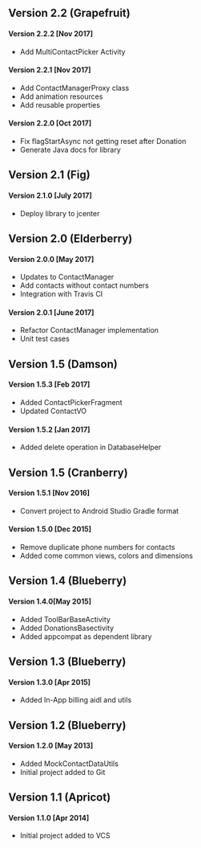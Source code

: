 Version 2.2 (Grapefruit)
-----------
#### Version 2.2.2 [Nov 2017]
 - Add MultiContactPicker Activity
 
#### Version 2.2.1 [Nov 2017]
 - Add ContactManagerProxy class
 - Add animation resources
 - Add reusable properties
 
#### Version 2.2.0 [Oct 2017]
 - Fix flagStartAsync not getting reset after Donation
 - Generate Java docs for library 
 
Version 2.1 (Fig)
-----------
#### Version 2.1.0 [July 2017]
 - Deploy library to jcenter

Version 2.0 (Elderberry)
-----------
#### Version 2.0.0 [May 2017]
- Updates to ContactManager
- Add contacts without contact numbers
- Integration with Travis CI

#### Version 2.0.1 [June 2017]
- Refactor ContactManager implementation
- Unit test cases

Version 1.5 (Damson)
-----------
#### Version 1.5.3 [Feb 2017]
- Added ContactPickerFragment
- Updated ContactVO

#### Version 1.5.2 [Jan 2017]
- Added delete operation in DatabaseHelper  

Version 1.5 (Cranberry)
-----------
#### Version 1.5.1 [Nov 2016]
- Convert project to Android Studio Gradle format  

#### Version 1.5.0 [Dec 2015]
- Remove duplicate phone numbers for contacts  
- Added come common views, colors and dimensions

Version 1.4 (Blueberry)
-----------
#### Version 1.4.0[May 2015]
- Added ToolBarBaseActivity  
- Added DonationsBasectivity  
- Added appcompat as dependent library  

Version 1.3 (Blueberry)
-----------
#### Version 1.3.0 [Apr 2015]
- Added In-App billing aidl and utils  

Version 1.2 (Blueberry)
-----------
#### Version 1.2.0 [May 2013]
- Added MockContactDataUtils  
- Initial project added to Git

Version 1.1 (Apricot)
-----------
#### Version 1.1.0 [Apr 2014]
- Initial project added to VCS

